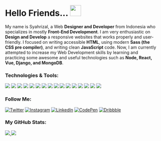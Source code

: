 # Hello Friends... <img src="https://i.ibb.co/BL367px/hello.gif" width="36px">

My name is Syahrizal, a Web **Designer and Developer** from Indonesia who specializes in mostly **Front-End Development**.
I am very enthusiastic on **Design and Develop** a responsive websites that works properly and user-friendly. I focused on writing accessible **HTML**, using modern **Sass (the CSS pre compiler)**, and writing clean **JavaScript** code. Now, I am currently attempted to increase my Web Development skills by learning and practicing some awesome and useful technologies such as **Node, React, Vue, Django, and MongoDB**.

### Technologies & Tools:

![](https://img.shields.io/badge/OS-Windows_10-informational?style=flat&color=blue&logoColor=white&logo=windows)
![](https://img.shields.io/badge/Editor-VS_Code-informational?style=flat&color=blue&logoColor=white&logo=visual-studio-code)
![](https://img.shields.io/badge/Browser-Google_Chrome-informational?style=flat&color=blue&logoColor=white&logo=google-chrome)
![](https://img.shields.io/badge/Code-HTML5-informational?style=flat&color=blue&logoColor=white&logo=html5)
![](https://img.shields.io/badge/Code-CSS3-informational?style=flat&color=blue&logoColor=white&logo=css3)
![](https://img.shields.io/badge/Code-Sass-informational?style=flat&color=blue&logoColor=white&logo=sass)
![](https://img.shields.io/badge/Code-JavaScript-informational?style=flat&color=blue&logoColor=white&logo=javascript)
![](https://img.shields.io/badge/Code-Node-informational?style=flat&color=blue&logoColor=white&logo=node.js)
![](https://img.shields.io/badge/Code-React-informational?style=flat&color=blue&logoColor=white&logo=react)
![](https://img.shields.io/badge/Code-Vue-informational?style=flat&color=blue&logoColor=white&logo=vue.js)
![](https://img.shields.io/badge/Code-Django-informational?style=flat&color=blue&logoColor=white&logo=django)
![](https://img.shields.io/badge/Tools-MongoDB-informational?style=flat&color=blue&logoColor=white&logo=mongodb)
![](https://img.shields.io/badge/Tools-GitHub-informational?style=flat&color=blue&logoColor=white&logo=github)
![](https://img.shields.io/badge/Tools-Postman-informational?style=flat&color=blue&logoColor=white&logo=postman)
![](https://img.shields.io/badge/Tools-Netlify-informational?style=flat&color=blue&logoColor=white&logo=netlify)
![](https://img.shields.io/badge/Tools-Vercel-informational?style=flat&color=blue&logoColor=white&logo=vercel)

### Follow Me:

[![Twitter](https://i.ibb.co/2hbT6ys/Twitter.png)][1] [![Instagram](https://i.ibb.co/vLLx1tL/Instagram.png)][2] [![LinkedIn](https://i.ibb.co/bB1XFdx/Linkedin.png)][3] [![CodePen](https://i.ibb.co/93CJXpz/Codepen.png)][4] [![Dribbble](https://i.ibb.co/ysFFL7N/Dribbble.png)][5]

[1]: https://www.twitter.com/syahrizaldev
[2]: https://www.instagram.com/syahrizaldev
[3]: https://www.linkedin.com/in/syahrizaldev
[4]: https://www.codepen.io/syahrizaldev
[5]: https://www.dribbble.com/syahrizaldev

### My GitHub Stats:

<a href="https://github.com/syahrizaldev">
  <img src="https://github-readme-stats.vercel.app/api?username=syahrizaldev&hide=contribs&show_icons=true&theme=onedark" >
</a>
<a href="https://github.com/syahrizaldev">
  <img src="https://github-readme-stats.vercel.app/api/top-langs/?username=syahrizaldev&langs_count=7&layout=compact&theme=onedark">
</a>
